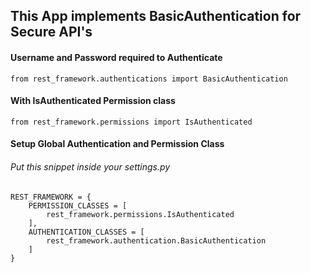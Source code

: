 ## This App implements BasicAuthentication for Secure API's

#### Username and Password required to Authenticate

```
from rest_framework.authentications import BasicAuthentication
```

#### With IsAuthenticated Permission class
```
from rest_framework.permissions import IsAuthenticated
```



#### Setup Global Authentication and Permission Class

###### Put this snippet inside your settings.py
```
REST_FRAMEWORK = {
    PERMISSION_CLASSES = [
        rest_framework.permissions.IsAuthenticated
    ],
    AUTHENTICATION_CLASSES = [
        rest_framework.authentication.BasicAuthentication
    ]
}
```